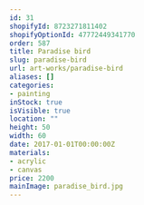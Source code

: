 ```yaml
---
id: 31
shopifyId: 8723271811402
shopifyOptionId: 47772449341770
order: 587
title: Paradise bird
slug: paradise-bird
url: art-works/paradise-bird
aliases: []
categories:
- painting
inStock: true
isVisible: true
location: ""
height: 50
width: 60
date: 2017-01-01T00:00:00Z
materials:
- acrylic
- canvas
price: 2200
mainImage: paradise_bird.jpg
---
```

